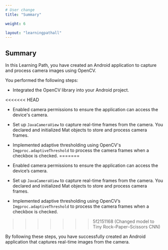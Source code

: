 ```yaml
---
# User change
title: "Summary"

weight: 6

layout: "learningpathall"
---
```

## Summary ##

In this Learning Path, you have created an Android application to capture and process camera images using OpenCV. 

You performed the following steps:

* Integrated the OpenCV library into your Android project. 

<<<<<<< HEAD
* Enabled camera permissions to ensure the application can access the device's camera. 

* Set up `JavaCameraView` to capture real-time frames from the camera. You declared and initialized Mat objects to store and process camera frames. 

* Implemented adaptive thresholding using OpenCV's `Imgproc.adaptiveThreshold` to process the camera frames when a checkbox is checked.
=======
* Enabled camera permissions to ensure the application can access the device’s camera. 

* Set up `JavaCameraView` to capture real-time frames from the camera. You declared and initialized Mat objects to store and process camera frames. 

* Implemented adaptive thresholding using OpenCV’s `Imgproc.adaptiveThreshold` to process the camera frames when a checkbox is checked.
>>>>>>> 5f2151168 (Changed model to Tiny Rock–Paper–Scissors CNN)

By following these steps, you have successfully created an Android application that captures real-time images from the camera.


